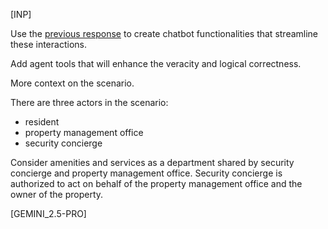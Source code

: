 [INP]

Use the [previous response](/home/ruchirich/Documents/repositories/aigent/suiteBot/system_prompt.md)
to create chatbot functionalities that streamline these interactions.

Add agent tools that will enhance the veracity and logical correctness.

More context on the scenario.

There are three actors in the scenario:

* resident
* property management office
* security concierge

Consider amenities and services as a department shared by security concierge and property management office. Security concierge is authorized to act on behalf of the property management office and the owner of the property.

[GEMINI_2.5-PRO]

